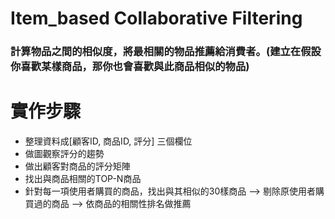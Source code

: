 # Item_based Collaborative Filtering

### 計算物品之間的相似度，將最相關的物品推薦給消費者。(建立在假設你喜歡某樣商品，那你也會喜歡與此商品相似的物品)

# 實作步驟
* 整理資料成[顧客ID, 商品ID, 評分] 三個欄位
* 做圖觀察評分的趨勢
* 做出顧客對商品的評分矩陣
* 找出與商品相關的TOP-N商品
* 針對每一項使用者購買的商品，找出與其相似的30樣商品 --> 剔除原使用者購買過的商品 --> 依商品的相關性排名做推薦








